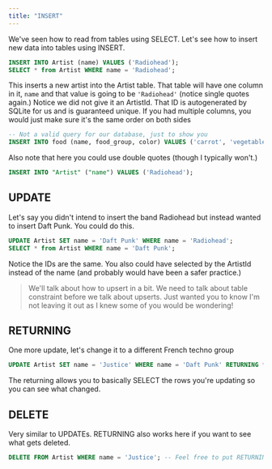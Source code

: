 ```yaml
---
title: "INSERT"
---
```


We've seen how to read from tables using SELECT. Let's see how to insert new data into tables using INSERT.

```sql
INSERT INTO Artist (name) VALUES ('Radiohead');
SELECT * from Artist WHERE name = 'Radiohead';
```

This inserts a new artist into the Artist table. That table will have one column in it, `name` and that value is going to be `'Radiohead'` (notice single quotes again.) Notice we did not give it an ArtistId. That ID is autogenerated by SQLite for us and is guaranteed unique. If you had multiple columns, you would just make sure it's the same order on both sides

```sql
-- Not a valid query for our database, just to show you
INSERT INTO food (name, food_group, color) VALUES ('carrot', 'vegetable', 'orange'); -- notice the order is the same
```

Also note that here you could use double quotes (though I typically won't.)

```sql
INSERT INTO "Artist" ("name") VALUES ('Radiohead');
```

## UPDATE

Let's say you didn't intend to insert the band Radiohead but instead wanted to insert Daft Punk. You could do this.

```sql
UPDATE Artist SET name = 'Daft Punk' WHERE name = 'Radiohead';
SELECT * from Artist WHERE name = 'Daft Punk';
```

Notice the IDs are the same. You also could have selected by the ArtistId instead of the name (and probably would have been a safer practice.)

> We'll talk about how to upsert in a bit. We need to talk about table constraint before we talk about upserts. Just wanted you to know I'm not leaving it out as I knew some of you would be wondering!

## RETURNING

One more update, let's change it to a different French techno group

```sql
UPDATE Artist SET name = 'Justice' WHERE name = 'Daft Punk' RETURNING *;
```

The returning allows you to basically SELECT the rows you're updating so you can see what changed.

## DELETE

Very similar to UPDATEs. RETURNING also works here if you want to see what gets deleted.

```sql
DELETE FROM Artist WHERE name = 'Justice'; -- Feel free to put RETURNING * at the end
```
